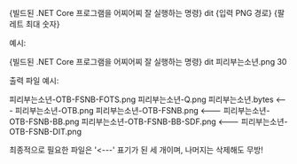 {빌드된 .NET Core 프로그램을 어찌어찌 잘 실행하는 명령} dit {입력 PNG 경로} {팔레트 최대 숫자}

예시:

{빌드된 .NET Core 프로그램을 어찌어찌 잘 실행하는 명령} dit 피리부는소년.png 30

출력 파일 예시:

피리부는소년-OTB-FSNB-FOTS.png
피리부는소년-Q.png
피리부는소년.bytes <---
피리부는소년-OTB.png
피리부는소년-OTB-FSNB.png <---
피리부는소년-OTB-FSNB-BB.png
피리부는소년-OTB-FSNB-BB-SDF.png <---
피리부는소년-OTB-FSNB-DIT.png

최종적으로 필요한 파일은 '<---' 표기가 된 세 개이며, 나머지는 삭제해도 무방!
